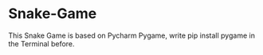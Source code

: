 # Snake-Game
This Snake Game is based on Pycharm Pygame, write pip install pygame in the Terminal before.
